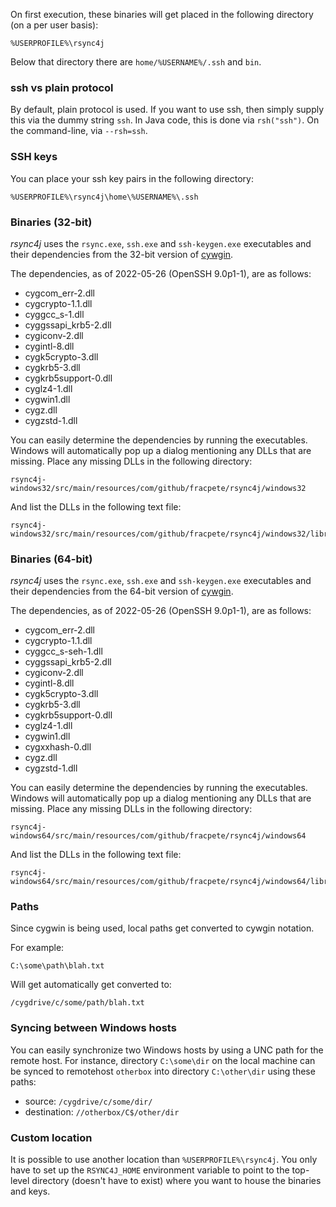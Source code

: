 On first execution, these binaries will get placed in the following directory
(on a per user basis):
```
%USERPROFILE%\rsync4j
```

Below that directory there are `home/%USERNAME%/.ssh` and `bin`.

### ssh vs plain protocol
By default, plain protocol is used. If you want to use ssh, then
simply supply this via the dummy string `ssh`. In Java code, this is done via 
`rsh("ssh")`. On the command-line, via `--rsh=ssh`.

### SSH keys
You can place your ssh key pairs in the following directory:

```
%USERPROFILE%\rsync4j\home\%USERNAME%\.ssh
```

### Binaries (32-bit)
*rsync4j* uses the `rsync.exe`, `ssh.exe` and `ssh-keygen.exe` executables and 
their dependencies from the 32-bit version of [cywgin](https://cygwin.com/).

The dependencies, as of 2022-05-26 (OpenSSH 9.0p1-1), are as follows:

* cygcom_err-2.dll
* cygcrypto-1.1.dll
* cyggcc_s-1.dll
* cyggssapi_krb5-2.dll
* cygiconv-2.dll
* cygintl-8.dll
* cygk5crypto-3.dll
* cygkrb5-3.dll
* cygkrb5support-0.dll
* cyglz4-1.dll
* cygwin1.dll
* cygz.dll
* cygzstd-1.dll

You can easily determine the dependencies by running the executables. Windows
will automatically pop up a dialog mentioning any DLLs that are missing. Place
any missing DLLs in the following directory:

```
rsync4j-windows32/src/main/resources/com/github/fracpete/rsync4j/windows32
```

And list the DLLs in the following text file:

```
rsync4j-windows32/src/main/resources/com/github/fracpete/rsync4j/windows32/libraries.txt
```


### Binaries (64-bit)
*rsync4j* uses the `rsync.exe`, `ssh.exe` and `ssh-keygen.exe` executables and 
their dependencies from the 64-bit version of [cywgin](https://cygwin.com/).

The dependencies, as of 2022-05-26 (OpenSSH 9.0p1-1), are as follows:

* cygcom_err-2.dll
* cygcrypto-1.1.dll
* cyggcc_s-seh-1.dll
* cyggssapi_krb5-2.dll
* cygiconv-2.dll
* cygintl-8.dll
* cygk5crypto-3.dll
* cygkrb5-3.dll
* cygkrb5support-0.dll
* cyglz4-1.dll
* cygwin1.dll
* cygxxhash-0.dll
* cygz.dll
* cygzstd-1.dll

You can easily determine the dependencies by running the executables. Windows
will automatically pop up a dialog mentioning any DLLs that are missing. Place
any missing DLLs in the following directory:

```
rsync4j-windows64/src/main/resources/com/github/fracpete/rsync4j/windows64
```

And list the DLLs in the following text file:

```
rsync4j-windows64/src/main/resources/com/github/fracpete/rsync4j/windows64/libraries.txt
```

### Paths
Since cygwin is being used, local paths get converted to cywgin notation.

For example:
```
C:\some\path\blah.txt
```
Will get automatically get converted to:
```
/cygdrive/c/some/path/blah.txt
```

### Syncing between Windows hosts

You can easily synchronize two Windows hosts by using a UNC path for the remote
host. For instance, directory `C:\some\dir` on the local machine can be synced
to remotehost `otherbox` into directory `C:\other\dir` using these paths:

* source: `/cygdrive/c/some/dir/`
* destination: `//otherbox/C$/other/dir`


### Custom location

It is possible to use another location than `%USERPROFILE%\rsync4j`. You only
have to set up the `RSYNC4J_HOME` environment variable to point to the top-level
directory (doesn't have to exist) where you want to house the binaries and keys. 

